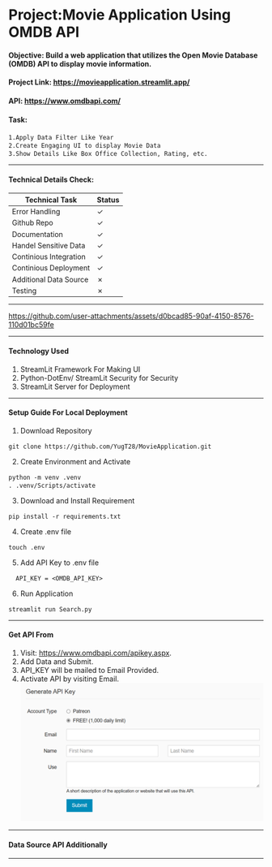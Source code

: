 # Project:Movie Application Using OMDB API
#### Objective: Build a web application that utilizes the Open Movie Database (OMDB) API to display movie information.

#### Project Link: https://movieapplication.streamlit.app/
#### API: https://www.omdbapi.com/

#### Task:
    1.Apply Data Filter Like Year
    2.Create Engaging UI to display Movie Data
    3.Show Details Like Box Office Collection, Rating, etc.
____
#### Technical Details Check:

| Technical Task         | Status  |
|------------------------|---------|
| Error Handling         | &check; |
| Github Repo            | &check; |
| Documentation          | &check; |
| Handel Sensitive Data  | &check; |
| Continious Integration | &check; |
| Continious Deployment  | &check; |
| Additional Data Source | &cross; |
| Testing                | &cross; |

____
https://github.com/user-attachments/assets/d0bcad85-90af-4150-8576-110d01bc59fe
____
#### Technology Used
1. StreamLit Framework For Making UI
2. Python-DotEnv/ StreamLit Security for Security
3. StreamLit Server for Deployment
____



#### Setup Guide For Local Deployment
1. Download Repository
```shell 
git clone https://github.com/YugT28/MovieApplication.git
```
2. Create Environment and Activate
```shell 
python -m venv .venv
. .venv/Scripts/activate
```
3. Download and Install Requirement
```shell 
pip install -r requirements.txt
```
4. Create .env file
```shell 
touch .env
```

5. Add API Key to .env file 
```text
  API_KEY = <OMDB_API_KEY>
```
6. Run Application 
```shell 
streamlit run Search.py
```
____





#### Get API From 
1. Visit: https://www.omdbapi.com/apikey.aspx.
2. Add Data and Submit.
3. API_KEY will be mailed to Email Provided.
4. Activate API by visiting Email.
![img.png](img.png)
____

#### Data Source API Additionally

____




